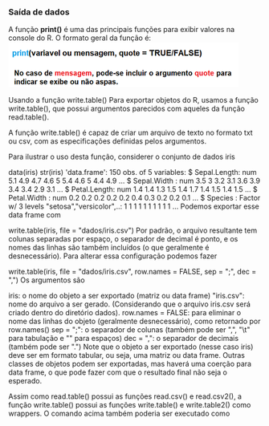 ### Saída de dados

A função **print()** é uma das principais funções para exibir valores na console do R. O formato geral da função é:
                        ![excecao](/markdowns/imagens/printR.png)


Usando a função write.table()
Para exportar objetos do R, usamos a função write.table(), que possui argumentos parecidos com aqueles da função read.table().

A função write.table() é capaz de criar um arquivo de texto no formato txt ou csv, com as especificações definidas pelos argumentos.

Para ilustrar o uso desta função, considerer o conjunto de dados iris

data(iris)
str(iris)
'data.frame':   150 obs. of  5 variables:
 $ Sepal.Length: num  5.1 4.9 4.7 4.6 5 5.4 4.6 5 4.4 4.9 ...
 $ Sepal.Width : num  3.5 3 3.2 3.1 3.6 3.9 3.4 3.4 2.9 3.1 ...
 $ Petal.Length: num  1.4 1.4 1.3 1.5 1.4 1.7 1.4 1.5 1.4 1.5 ...
 $ Petal.Width : num  0.2 0.2 0.2 0.2 0.2 0.4 0.3 0.2 0.2 0.1 ...
 $ Species     : Factor w/ 3 levels "setosa","versicolor",..: 1 1 1 1 1 1 1 1 1 1 ...
Podemos exportar esse data frame com

write.table(iris, file = "dados/iris.csv")
Por padrão, o arquivo resultante tem colunas separadas por espaço, o separador de decimal é ponto, e os nomes das linhas são também incluídos (o que geralmente é desnecessário). Para alterar essa configuração podemos fazer

write.table(iris, file = "dados/iris.csv", row.names = FALSE,
            sep = ";", dec = ",")
Os argumentos são

iris: o nome do objeto a ser exportado (matriz ou data frame)
"iris.csv": nome do arquivo a ser gerado. (Considerando que o arquivo iris.csv será criado dentro do diretório dados).
row.names = FALSE: para eliminar o nome das linhas do objeto (geralmente desnecessário), como retornado por row.names()
sep = ";": o separador de colunas (também pode ser ",", "\t" para tabulação e "" para espaços)
dec = ",": o separador de decimais (também pode ser ".")
Note que o objeto a ser exportado (nesse caso iris) deve ser em formato tabular, ou seja, uma matriz ou data frame. Outras classes de objetos podem ser exportadas, mas haverá uma coerção para data frame, o que pode fazer com que o resultado final não seja o esperado.

Assim como read.table() possui as funções read.csv() e read.csv2(), a função write.table() possui as funções write.table() e write.table2() como wrappers. O comando acima também poderia ser executado como

